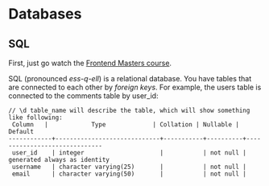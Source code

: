 # Databases

## SQL
First, just go watch the [Frontend Masters course](https://frontendmasters.com/courses/databases/introducing-join/).

SQL (pronounced *ess-q-ell*) is a relational database. You have tables that are connected to each other by *foreign keys*. For example, the users table is connected to the comments table by user_id:
```
// \d table_name will describe the table, which will show something like following:
 Column   |            Type             | Collation | Nullable |           Default
------------+-----------------------------+-----------+----------+------------------------------
 user_id    | integer                     |           | not null | generated always as identity
 username   | character varying(25)       |           | not null |
 email      | character varying(50)       |           | not null |
```

